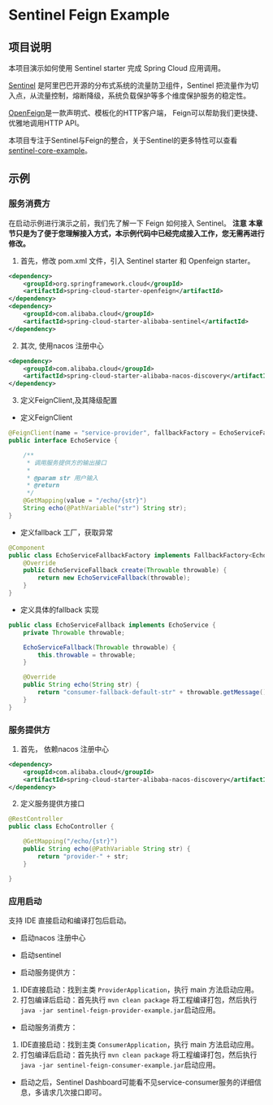 # Sentinel Feign Example

## 项目说明

本项目演示如何使用 Sentinel starter 完成 Spring Cloud 应用调用。

[Sentinel](https://github.com/alibaba/Sentinel) 是阿里巴巴开源的分布式系统的流量防卫组件，Sentinel 把流量作为切入点，从流量控制，熔断降级，系统负载保护等多个维度保护服务的稳定性。

[OpenFeign](https://github.com/spring-cloud/spring-cloud-openfeign)是一款声明式、模板化的HTTP客户端， Feign可以帮助我们更快捷、优雅地调用HTTP API。

本项目专注于Sentinel与Feign的整合，关于Sentinel的更多特性可以查看[sentinel-core-example](https://github.com/alibaba/spring-cloud-alibaba/tree/master/spring-cloud-alibaba-examples/sentinel-example/sentinel-core-example)。

## 示例

### 服务消费方
在启动示例进行演示之前，我们先了解一下 Feign 如何接入 Sentinel。
**注意 本章节只是为了便于您理解接入方式，本示例代码中已经完成接入工作，您无需再进行修改。**

1. 首先，修改 pom.xml 文件，引入 Sentinel starter 和 Openfeign starter。

```xml
<dependency>
    <groupId>org.springframework.cloud</groupId>
    <artifactId>spring-cloud-starter-openfeign</artifactId>
</dependency>
<dependency>
    <groupId>com.alibaba.cloud</groupId>
    <artifactId>spring-cloud-starter-alibaba-sentinel</artifactId>
</dependency>
```
2. 其次, 使用nacos 注册中心
	
```xml
<dependency>
    <groupId>com.alibaba.cloud</groupId>
    <artifactId>spring-cloud-starter-alibaba-nacos-discovery</artifactId>
</dependency>
```

3. 定义FeignClient,及其降级配置

- 定义FeignClient
```java
@FeignClient(name = "service-provider", fallbackFactory = EchoServiceFallbackFactory.class)
public interface EchoService {

    /**
     * 调用服务提供方的输出接口
     *
     * @param str 用户输入
     * @return
     */
    @GetMapping(value = "/echo/{str}")
    String echo(@PathVariable("str") String str);
}
```
- 定义fallback 工厂，获取异常

```java
@Component
public class EchoServiceFallbackFactory implements FallbackFactory<EchoServiceFallback> {
    @Override
    public EchoServiceFallback create(Throwable throwable) {
        return new EchoServiceFallback(throwable);
    }
}
```

- 定义具体的fallback 实现
```java
public class EchoServiceFallback implements EchoService {
    private Throwable throwable;

    EchoServiceFallback(Throwable throwable) {
        this.throwable = throwable;
    }

    @Override
    public String echo(String str) {
        return "consumer-fallback-default-str" + throwable.getMessage();
    }
}
```
### 服务提供方

1. 首先， 依赖nacos 注册中心

```xml
<dependency>
    <groupId>com.alibaba.cloud</groupId>
    <artifactId>spring-cloud-starter-alibaba-nacos-discovery</artifactId>
</dependency>
```

2. 定义服务提供方接口

```java
@RestController
public class EchoController {

    @GetMapping("/echo/{str}")
    public String echo(@PathVariable String str) {
        return "provider-" + str;
    }

}
```
### 应用启动 


支持 IDE 直接启动和编译打包后启动。

- 启动nacos 注册中心

- 启动sentinel

- 启动服务提供方：

1. IDE直接启动：找到主类 `ProviderApplication`，执行 main 方法启动应用。
2. 打包编译后启动：首先执行 `mvn clean package` 将工程编译打包，然后执行 `java -jar sentinel-feign-provider-example.jar`启动应用。

- 启动服务消费方：

1. IDE直接启动：找到主类 `ConsumerApplication`，执行 main 方法启动应用。
2. 打包编译后启动：首先执行 `mvn clean package` 将工程编译打包，然后执行 `java -jar sentinel-feign-consumer-example.jar`启动应用。

- 启动之后，Sentinel Dashboard可能看不见service-consumer服务的详细信息，多请求几次接口即可。
